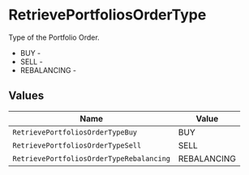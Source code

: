 # RetrievePortfoliosOrderType

Type of the Portfolio Order.
* BUY - 
* SELL - 
* REBALANCING - 


## Values

| Name                                     | Value                                    |
| ---------------------------------------- | ---------------------------------------- |
| `RetrievePortfoliosOrderTypeBuy`         | BUY                                      |
| `RetrievePortfoliosOrderTypeSell`        | SELL                                     |
| `RetrievePortfoliosOrderTypeRebalancing` | REBALANCING                              |